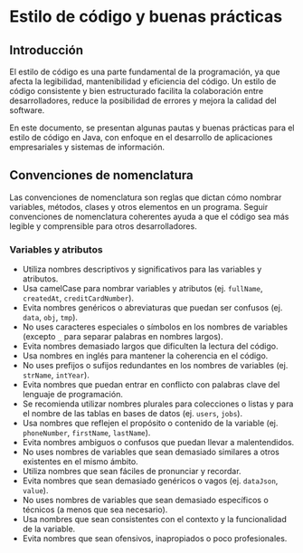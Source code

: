 # Estilo de código y buenas prácticas

## Introducción

El estilo de código es una parte fundamental de la programación, ya que afecta la legibilidad, mantenibilidad y eficiencia del código. Un estilo de código consistente y bien estructurado facilita la colaboración entre desarrolladores, reduce la posibilidad de errores y mejora la calidad del software.

En este documento, se presentan algunas pautas y buenas prácticas para el estilo de código en Java, con enfoque en el desarrollo de aplicaciones empresariales y sistemas de información.

## Convenciones de nomenclatura

Las convenciones de nomenclatura son reglas que dictan cómo nombrar variables, métodos, clases y otros elementos en un programa. Seguir convenciones de nomenclatura coherentes ayuda a que el código sea más legible y comprensible para otros desarrolladores.

### Variables y atributos

- Utiliza nombres descriptivos y significativos para las variables y atributos.
- Usa camelCase para nombrar variables y atributos (ej. `fullName`, `createdAt`, `creditCardNumber`).
- Evita nombres genéricos o abreviaturas que puedan ser confusos (ej. `data`, `obj`, `tmp`).
- No uses caracteres especiales o símbolos en los nombres de variables (excepto `_` para separar palabras en nombres largos).
- Evita nombres demasiado largos que dificulten la lectura del código.
- Usa nombres en inglés para mantener la coherencia en el código.
- No uses prefijos o sufijos redundantes en los nombres de variables (ej. `strName`, `intYear`).
- Evita nombres que puedan entrar en conflicto con palabras clave del lenguaje de programación.
- Se recomienda utilizar nombres plurales para colecciones o listas y para el nombre de las tablas en bases de datos (ej. `users`, `jobs`).
- Usa nombres que reflejen el propósito o contenido de la variable (ej. `phoneNumber`, `firstName`, `lastName`).
- Evita nombres ambiguos o confusos que puedan llevar a malentendidos.
- No uses nombres de variables que sean demasiado similares a otros existentes en el mismo ámbito.
- Utiliza nombres que sean fáciles de pronunciar y recordar.
- Evita nombres que sean demasiado genéricos o vagos (ej. `dataJson`, `value`).
- No uses nombres de variables que sean demasiado específicos o técnicos (a menos que sea necesario).
- Usa nombres que sean consistentes con el contexto y la funcionalidad de la variable.
- Evita nombres que sean ofensivos, inapropiados o poco profesionales.

